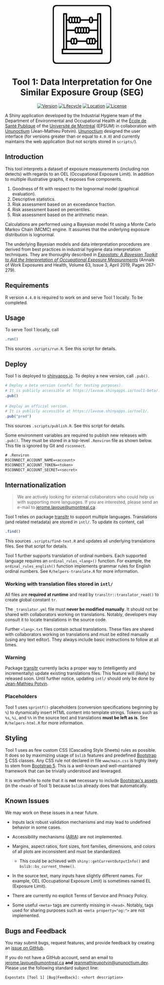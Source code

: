 <div align="center">

<!-- Expostats' logo -->
<img src="www/android-chrome-192x192.png" alt="Expostats's logo" height="192" width="192" />

# Tool 1: Data Interpretation for One Similar Exposure Group (SEG)

<!-- badges: start -->
[![Version](https://img.shields.io/badge/version-5.0.0-blue)](https://github.com/webexpo/app-tool1/releases/tag/v5.0.0)
[![Lifecycle](https://img.shields.io/badge/lifecycle-stable-brightgreen.svg)](https://lifecycle.r-lib.org/articles/stages.html#stable)
[![Location](https://img.shields.io/badge/live-shinyapps.io-5b90bf)](https://lavoue.shinyapps.io/tool1/)
[![License](https://img.shields.io/badge/license-MIT-orange.svg)](https://github.com/webexpo/tool1/blob/main/LICENSE.md)
<!-- badges: end -->

</div>

A Shiny application developed by the Industrial Hygiene team of the Department
of Environmental and Occupational Health at the
[École de Santé Publique](https://espum.umontreal.ca/english/home/) of the
[Université de Montréal](https://www.umontreal.ca/en/) (EPSUM) in collaboration
with [Ununoctium](https://ununoctium.dev) (Jean-Mathieu Potvin).
[Ununoctium](https://ununoctium.dev) designed the user interface (for versions
greater than or equal to `4.0.0`) and currently maintains the web application
(but not scripts stored in `scripts/`).

## Introduction

This tool interprets a dataset of exposure measurements (including non detects)
with regards to an OEL (Occupational Exposure Limit). In addition to multiple
illustrative graphs, it exposes five components.

1. Goodness of fit with respect to the lognormal model (graphical evaluation).
2. Descriptive statistics.
3. Risk assessment based on an exceedance fraction.
4. Risk assessment based on percentiles.
5. Risk assessment based on the arithmetic mean.

Calculations are performed using a Bayesian model fit using a Monte Carlo
Markov Chain (MCMC) engine. It assumes that the underlying exposure distribution
is lognormal.

The underlying Bayesian models and data interpretation procedures are derived
from best practices in industrial hygiene data interpretation techniques. They
are thoroughly described in
*[Expostats: A Bayesian Toolkit to Aid the Interpretation of Occupational Exposure Measurements](https://doi.org/10.1093/annweh/wxy100)*
(Annals of Work Exposures and Health, Volume 63, Issue 3, April 2019, Pages
267–279).

## Requirements

R version `4.4.0` is required to work on and serve Tool 1 locally. To be
completed.

## Usage

To serve Tool 1 locally, call

```r
.run()
```

This sources `.scripts/run.R`. See this script for details.

## Deploy

Tool 1 is deployed to [shinyapps.io](https://lavoue.shinyapps.io/tool1).
To deploy a new version, call `.pub()`.

```r
# Deploy a beta version (useful for testing purposes).
# It is publicly accessible at https://lavoue.shinyapps.io/tool1-beta/.
.pub()

# Deploy an official version.
# It is publicly accessible at https://lavoue.shinyapps.io/tool1/.
.pub("prod")
```

This sources `.scripts/publish.R`. See this script for details.

Some environment variables are required to publish new releases with `.pub()`.
They must be stored in a top-level `.Renviron` file as shown below. This file is
ignored by Git and `rsconnect`.

```
# .Renviron
RSCONNECT_ACCOUNT_NAME=<account>
RSCONNECT_ACCOUNT_TOKEN=<token>
RSCONNECT_ACCOUNT_SECRET=<secret>
```

## Internationalization

> We are actively looking for external collaborators who could help us with
> supporting more languages. If you are interested, please send an e-mail
> to <jerome.lavoue@umontreal.ca>.

Tool 1 relies on package [transltr](https://cran.r-project.org/package=transltr)
to support multiple languages. Translations (and related metadata) are stored
in `intl/`. To update its content, call

```r
.find()
```

This sources `.scripts/find-text.R` and updates all underlying
translations files. See that script for details.

Tool 1 further supports translation of ordinal numbers. Each supported
language requires an `ordinal_rules_<lang>()` function. For example, the
`ordinal_rules_english()` function implements grammar rules for English
ordinal numbers. See `R/helpers-translate.R` for more information.

### Working with translation files stored in `intl/`

All files are **required at runtime** and read by `transltr::translator_read()`
to create global constant `tr`.

The `_translator.yml` file must **never be modified manually**. It should not
be shared with collaborators working on translations. Notably, developers may
consult it to locate translations in the source code.

Further `<lang>.txt` files contain actual translations. These files are shared
with collaborators working on translations and must be edited manually (using
any text editor). They always include basic instructions to follow at all times.

### Warning

Package [transltr](https://cran.r-project.org/package=transltr) currently lacks
a proper way to (intelligently and incrementally) update existing translations
files. This feature will (likely) be released soon. Until further notice,
updating `intl/` should only be done by
[Jean-Mathieu Potvin](https://github.com/jeanmathieupotvin).

### Placeholders

Tool 1 uses `sprintf()-`placeholders (conversion specifications beginning by
`%`) to dynamically insert HTML content into template strings. Tokens such as
`%s`, `%i`, and `%%` in the source text and translations **must be left as is**.
See `R/helpers-html.R` for more information.

## Styling

Tool 1 uses as few custom CSS (Cascading Style Sheets) rules as possible. It
does so by maximizing usage of `bslib` features and predefined
[Bootstrap 5](https://getbootstrap.com/docs/5.3/getting-started/introduction/)
CSS classes. Any CSS rule not declared in file `www/main.css` is highly likely
to stem from [Bootstrap 5](https://getbootstrap.com/docs/5.3/getting-started/introduction/).
This is a well-known and well-maintained framework that can be trivially
understood and leveraged.

It is worthwhile to note that it is **not** necessary to include
[Bootstrap's assets](https://getbootstrap.com/docs/5.3/getting-started/download/#cdn-via-jsdelivr)
(in the `<head>` of Tool 1) because `bslib` already does that automatically.

## Known Issues

We may work on these issues in a near future.

- Inputs lack robust validation mechanisms and may lead to undefined behavior
  in some cases.

- Accessibility mechanisms
  ([ARIA](https://developer.mozilla.org/en-US/docs/Web/Accessibility/ARIA)) are
  not implemented.

- Margins, aspect ratios, font sizes, font families, dimensions, and colors of
  all plots are inconsistent and must be standardized.
  - This could be achieved with `shiny::getCurrentOutputInfo()` and
    `bslib::bs_current_theme()`.

- In the source text, many inputs have slightly different names. For example,
  OEL (Occupational Exposure Limit) is sometimes named EL (Exposure Limit).

- There are currently no explicit Terms of Service and Privacy Policy.

- Some useful `<meta>` tags are currently missing in `<head>`. Notably, tags
  used for sharing purposes such as `<meta property="og:">` are not implemented.

## Bugs and Feedback

You may submit bugs, request features, and provide feedback by creating an
[issue on GitHub](https://github.com/webexpo/app-tool1/issues/new).

If you do not have a GitHub account, send an email to <jerome.lavoue@umontreal.ca>
**and** <jeanmathieupotvin@ununoctium.dev>. Please use the following standard
subject line:

```
Expostats [Tool 1] [Bug|Feedback]: <short description>
```
